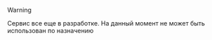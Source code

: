 > [!Warning]
> Сервис все еще в разработке. На данный момент не может быть использован по назначению
